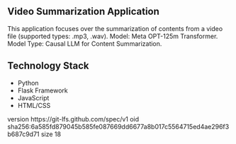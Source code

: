 ## Video Summarization Application
<p>This application focuses over the summarization of contents from a video file (supported types: .mp3, .wav).
Model: Meta OPT-125m Transformer.
Model Type: Causal LLM for Content Summarization.</p>

## Technology Stack
<ul type = 'disc'>
  <li>Python</li>
  <li>Flask Framework</li>
  <li>JavaScript</li>
  <li>HTML/CSS</li>
</ul>
version https://git-lfs.github.com/spec/v1
oid sha256:6a585fd879045b585fe087669dd6677a8b017c5564715ed4ae296f3b687c9d71
size 18
